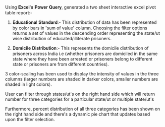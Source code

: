 

Using 𝐄𝐱𝐜𝐞𝐥'𝐬 𝐏𝐨𝐰𝐞𝐫 𝐐𝐮𝐞𝐫𝐲, generated a two sheet interactive excel pivot table report:-

1. 𝐄𝐝𝐮𝐜𝐚𝐭𝐢𝐨𝐧𝐚𝐥 𝐒𝐭𝐚𝐧𝐝𝐚𝐫𝐝:- This distribution of data has been represented by color bars in 'sum of value' column.
Choosing the filter options returns a set of values in the descending order representing the state/ut wise distribution of educated/illiterate prisoners.

2. 𝐃𝐨𝐦𝐢𝐜𝐢𝐥𝐞 𝐃𝐢𝐬𝐭𝐫𝐢𝐛𝐮𝐭𝐢𝐨𝐧:- This represents the domicile distribution of prisoners across India i.e (whether prisoners are domiciled in the same state where they have been arrested or prisoners belong to different state or prisoners are from different countries).

3 color-scaling has been used to display the intensity of values in the three columns (larger numbers are shaded in darker colors, smaller numbers are shaded in light colors).

User can filter through states/ut's on the right hand side which will return number for three categories for a particular state/ut or multiple state/ut's

Furthermore, percent distribution of all three categories has been shown on the right hand side and there's a dynamic pie chart that updates based upon the filter selection.
